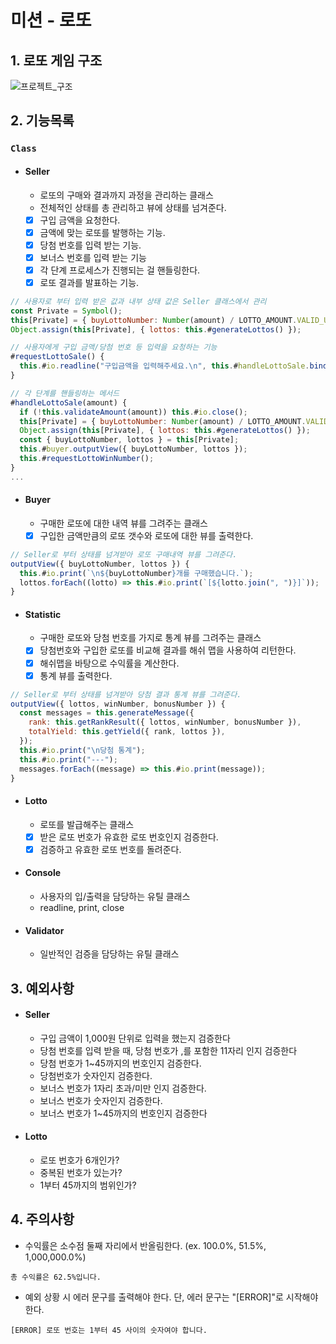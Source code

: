 # 미션 - 로또

## 1. 로또 게임 구조

<img src="https://user-images.githubusercontent.com/66871265/201825960-649ee2ec-1009-4b15-a88e-29913e79c049.png" alt="프로젝트_구조">

## 2. 기능목록

### `Class`

- #### Seller

  - 로또의 구매와 결과까지 과정을 관리하는 클래스
  - 전체적인 상태를 총 관리하고 뷰에 상태를 넘겨준다.
  - [x] 구입 금액을 요청한다.
  - [x] 금액에 맞는 로또를 발행하는 기능.
  - [x] 당첨 번호를 입력 받는 기능.
  - [x] 보너스 번호를 입력 받는 기능
  - [x] 각 단계 프로세스가 진행되는 걸 핸들링한다.
  - [x] 로또 결과를 발표하는 기능.

```javascript
// 사용자로 부터 입력 받은 값과 내부 상태 값은 Seller 클래스에서 관리
const Private = Symbol();
this[Private] = { buyLottoNumber: Number(amount) / LOTTO_AMOUNT.VALID_UNIT };
Object.assign(this[Private], { lottos: this.#generateLottos() });
```

```javascript
// 사용자에게 구입 금액/당첨 번호 등 입력을 요청하는 기능
#requestLottoSale() {
  this.#io.readline("구입금액을 입력해주세요.\n", this.#handleLottoSale.bind(this));
}
```

```javascript
// 각 단계를 핸들링하는 메서드
#handleLottoSale(amount) {
  if (!this.validateAmount(amount)) this.#io.close();
  this[Private] = { buyLottoNumber: Number(amount) / LOTTO_AMOUNT.VALID_UNIT };
  Object.assign(this[Private], { lottos: this.#generateLottos() });
  const { buyLottoNumber, lottos } = this[Private];
  this.#buyer.outputView({ buyLottoNumber, lottos });
  this.#requestLottoWinNumber();
}
...
```

- #### Buyer

  - 구매한 로또에 대한 내역 뷰를 그려주는 클래스
  - [x] 구입한 금액만큼의 로또 갯수와 로또에 대한 뷰를 출력한다.

```javascript
// Seller로 부터 상태를 넘겨받아 로또 구매내역 뷰를 그려준다.
outputView({ buyLottoNumber, lottos }) {
  this.#io.print(`\n${buyLottoNumber}개를 구매했습니다.`);
  lottos.forEach((lotto) => this.#io.print(`[${lotto.join(", ")}]`));
}
```

- #### Statistic

  - 구매한 로또와 당첨 번호를 가지로 통계 뷰를 그려주는 클래스
  - [x] 당첨번호와 구입한 로또를 비교해 결과를 해쉬 맵을 사용하여 리턴한다.
  - [x] 해쉬맵을 바탕으로 수익률을 계산한다.
  - [x] 통계 뷰를 출력한다.

```javascript
// Seller로 부터 상태를 넘겨받아 당첨 결과 통계 뷰를 그려준다.
outputView({ lottos, winNumber, bonusNumber }) {
  const messages = this.generateMessage({
    rank: this.getRankResult({ lottos, winNumber, bonusNumber }),
    totalYield: this.getYield({ rank, lottos }),
  });
  this.#io.print("\n당첨 통계");
  this.#io.print("---");
  messages.forEach((message) => this.#io.print(message));
}
```

- #### Lotto

  - 로또를 발급해주는 클래스
  - [x] 받은 로또 번호가 유효한 로또 번호인지 검증한다.
  - [x] 검증하고 유효한 로또 번호를 돌려준다.

- #### Console

  - 사용자의 입/출력을 담당하는 유틸 클래스
  - readline, print, close

- #### Validator

  - 일반적인 검증을 담당하는 유틸 클래스

## 3. 예외사항

- #### Seller

  - 구입 금액이 1,000원 단위로 입력을 했는지 검증한다
  - 당첨 번호를 입력 받을 때, 당첨 번호가 ,를 포함한 11자리 인지 검증한다
  - 당첨 번호가 1~45까지의 번호인지 검증한다.
  - 당첨번호가 숫자인지 검증한다.
  - 보너스 번호가 1자리 초과/미만 인지 검증한다.
  - 보너스 번호가 숫자인지 검증한다.
  - 보너스 번호가 1~45까지의 번호인지 검증한다

- #### Lotto

  - 로또 번호가 6개인가?
  - 중복된 번호가 있는가?
  - 1부터 45까지의 범위인가?

## 4. 주의사항

- 수익률은 소수점 둘째 자리에서 반올림한다. (ex. 100.0%, 51.5%, 1,000,000.0%)

```
총 수익률은 62.5%입니다.
```

- 예외 상황 시 에러 문구를 출력해야 한다. 단, 에러 문구는 "[ERROR]"로 시작해야 한다.

```
[ERROR] 로또 번호는 1부터 45 사이의 숫자여야 합니다.
```
